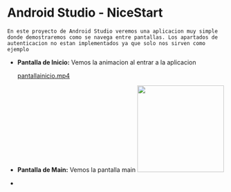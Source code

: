 # Android Studio - NiceStart 

    En este proyecto de Android Studio veremos una aplicacion muy simple donde demostraremos como se navega entre pantallas. Los apartados de autenticacion no estan implementados ya que solo nos sirven como ejemplo 
- **Pantalla de Inicio:** Vemos la animacion al entrar a la aplicacion

    [pantallainicio.mp4](assets%2Fpantallainicio.mp4)
- **Pantalla de Main:** Vemos la pantalla main
  <img src="img/mainjpg.JPG"  width="200"/>
- 